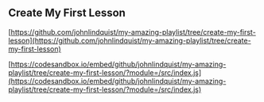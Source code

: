 
## Create My First Lesson 

[https://github.com/johnlindquist/my-amazing-playlist/tree/create-my-first-lesson](https://github.com/johnlindquist/my-amazing-playlist/tree/create-my-first-lesson) 

[https://codesandbox.io/embed/github/johnlindquist/my-amazing-playlist/tree/create-my-first-lesson/?module=/src/index.js](https://codesandbox.io/embed/github/johnlindquist/my-amazing-playlist/tree/create-my-first-lesson/?module=/src/index.js) 


